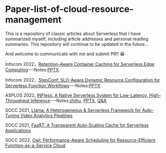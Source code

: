 # Paper-list-of-cloud-resource-management

This is a repository of classic articles about Serverless that I have summarized myself, including article addresses and personal reading summaries. This repository will continue to be updated in the future...

And welcome to communicate with me and submit PR!! 😁

Infocom 2022，[Retention-Aware Container Caching for Serverless Edge Computing](https://ieeexplore.ieee.org/document/9796705)---Notes:[PPTX](https://github.com/RuifMaxx/Paper-List-of-cloud-resource-management/blob/main/PPTX/Retention-Aware%20Container%20Caching%20for%20Serverless%20Edge%20Computing.pptx)

Infocom 2022，[StepConf: SLO-Aware Dynamic Resource Configuration for Serverless Function Workflows](https://fangmingliu.github.io/files/INFOCOM22-serverless.pdf)---Notes:[PPTX](https://github.com/RuifMaxx/Paper-List-of-cloud-resource-management/blob/main/PPTX/StepConf.pptx)

ASPLOS 2022, [INFless: A Native Serverless System for Low-Latency, High-Throughput Inference](https://dl.acm.org/doi/10.1145/3503222.3507709)---Notes:[zhihu](https://zhuanlan.zhihu.com/p/490113313), [PPTX](https://github.com/RuifMaxx/Paper-List-of-cloud-resource-management/blob/main/PPTX/infless.pptx), [Q&A](https://github.com/RuifMaxx/Paper-List-of-cloud-resource-management/blob/main/Markdown/infless%20Q%26A.md)

SOCC 2021, [Llama: A Heterogeneous & Serverless Framework for Auto-Tuning Video Analytics Pipelines](https://web.stanford.edu/~faromero/llama.pdf)

SOCC 2021, [Faa$T: A Transparent Auto-Scaling Cache for Serverless Applications](https://www.microsoft.com/en-us/research/uploads/prod/2021/06/socc2021.pdf)

SOCC 2022, [Owl: Performance-Aware Scheduling for Resource-Efficient Function-as-a-Service Cloud](https://www.cse.ust.hk/~weiwa/papers/owl-socc2022.pdf)
